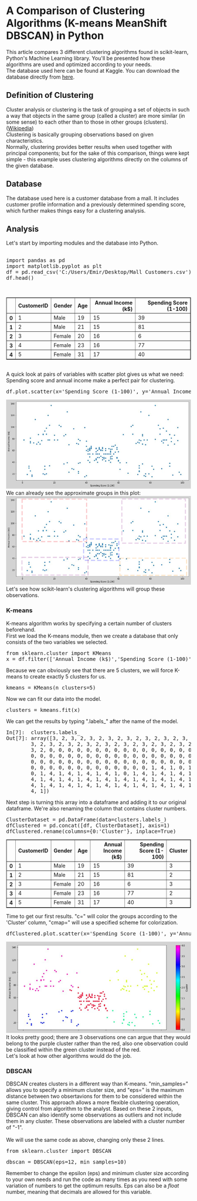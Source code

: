 <h1>A Comparison of Clustering Algorithms (K-means MeanShift DBSCAN) in Python</h1>
This article compares 3 different clustering algorithms found in scikit-learn, Python's Machine Learning library. You'll be presented how these algorithms are used and optimized according to your needs.<br>
The database used here can be found at Kaggle. You can download the database directly from <a href="https://www.kaggle.com/shwetabh123/mall-customers/downloads/mall-customers.zip/1">here</a>.
<h2>Definition of Clustering</h2>
Cluster analysis or clustering is the task of grouping a set of objects in such a way that objects in the same group (called a cluster) are more similar (in some sense) to each other than to those in other groups (clusters). (<a href="https://en.wikipedia.org/wiki/Cluster_analysis".>Wikipedia</a>)<br>
Clustering is basically grouping observations based on given characteristics.<br>
Normally, clustering provides better results when used together with principal components; but for the sake of this comparison, things were kept simple - this example uses clustering algorithms directly on the columns of the given database.
<h2>Database</h2>
The database used here is a customer database from a mall. It includes customer profile information and a previously determined spending score, which further makes things easy for a clustering analysis.
<h2>Analysis</h2>
Let's start by importing modules and the database into Python.<br><br>
<pre>import pandas as pd
import matplotlib.pyplot as plt
df = pd.read_csv('C:/Users/Emir/Desktop/Mall Customers.csv')
df.head()</pre><br>
<table border="1" class="dataframe">
  <thead>
    <tr style="text-align: right;">
      <th></th>
      <th>CustomerID</th>
      <th>Gender</th>
      <th>Age</th>
      <th>Annual Income (k$)</th>
      <th>Spending Score (1-100)</th>
    </tr>
  </thead>
  <tbody>
    <tr>
      <th>0</th>
      <td>1</td>
      <td>Male</td>
      <td>19</td>
      <td>15</td>
      <td>39</td>
    </tr>
    <tr>
      <th>1</th>
      <td>2</td>
      <td>Male</td>
      <td>21</td>
      <td>15</td>
      <td>81</td>
    </tr>
    <tr>
      <th>2</th>
      <td>3</td>
      <td>Female</td>
      <td>20</td>
      <td>16</td>
      <td>6</td>
    </tr>
    <tr>
      <th>3</th>
      <td>4</td>
      <td>Female</td>
      <td>23</td>
      <td>16</td>
      <td>77</td>
    </tr>
    <tr>
      <th>4</th>
      <td>5</td>
      <td>Female</td>
      <td>31</td>
      <td>17</td>
      <td>40</td>
    </tr>
  </tbody>
</table>

<br>
A quick look at pairs of variables with scatter plot gives us what we need: Spending score and annual income make a perfect pair for clustering.
<pre>df.plot.scatter(x='Spending Score (1-100)', y='Annual Income (k$)',  figsize=(15,7))</pre>
<img src="https://github.com/EmirKorkutUnal/A-Comparison-of-Clustering-Algorithms-K-means-MeanShift-DBSCAN-in-Python/blob/master/Screenshots/1%20-%20ScatterClean.JPG">
We can already see the approximate groups in this plot:
<img src="https://github.com/EmirKorkutUnal/A-Comparison-of-Clustering-Algorithms-K-means-MeanShift-DBSCAN-in-Python/blob/master/Screenshots/2%20-%20ScatterApprox.jpg">
Let's see how scikit-learn's clustering algorithms will group these observations.<br>
<h3>K-means</h3>
K-means algorithm works by specifying a certain number of clusters beforehand.<br>
First we load the K-means module, then we create a database that only consists of the two variables we selected.<br>
<pre>from sklearn.cluster import KMeans
x = df.filter(['Annual Income (k$)','Spending Score (1-100)'])</pre>
Because we can obviously see that there are 5 clusters, we will force K-means to create exactly 5 clusters for us.<br>
<pre>kmeans = KMeans(n_clusters=5)</pre>
Now we can fit our data into the model.
<pre>clusters = kmeans.fit(x)</pre>
We can get the results by typing ".labels_" after the name of the model.
<pre>In[7]:  clusters.labels_
Out[7]: array([3, 2, 3, 2, 3, 2, 3, 2, 3, 2, 3, 2, 3, 2, 3, 2, 3, 2, 3, 2, 3, 2,
        3, 2, 3, 2, 3, 2, 3, 2, 3, 2, 3, 2, 3, 2, 3, 2, 3, 2, 3, 2, 3, 0,
        3, 2, 0, 0, 0, 0, 0, 0, 0, 0, 0, 0, 0, 0, 0, 0, 0, 0, 0, 0, 0, 0,
        0, 0, 0, 0, 0, 0, 0, 0, 0, 0, 0, 0, 0, 0, 0, 0, 0, 0, 0, 0, 0, 0,
        0, 0, 0, 0, 0, 0, 0, 0, 0, 0, 0, 0, 0, 0, 0, 0, 0, 0, 0, 0, 0, 0,
        0, 0, 0, 0, 0, 0, 0, 0, 0, 0, 0, 0, 0, 1, 4, 1, 0, 1, 4, 1, 4, 1,
        0, 1, 4, 1, 4, 1, 4, 1, 4, 1, 0, 1, 4, 1, 4, 1, 4, 1, 4, 1, 4, 1,
        4, 1, 4, 1, 4, 1, 4, 1, 4, 1, 4, 1, 4, 1, 4, 1, 4, 1, 4, 1, 4, 1,
        4, 1, 4, 1, 4, 1, 4, 1, 4, 1, 4, 1, 4, 1, 4, 1, 4, 1, 4, 1, 4, 1,
        4, 1])</pre>
Next step is turning this array into a dataframe and adding it to our original dataframe. We're also renaming the column that contains cluster numbers.
<pre>ClusterDataset = pd.DataFrame(data=clusters.labels_)
dfClustered = pd.concat([df, ClusterDataset], axis=1)
dfClustered.rename(columns={0:'Cluster'}, inplace=True)</pre>
<table border="1" class="dataframe">
  <thead>
    <tr style="text-align: right;">
      <th></th>
      <th>CustomerID</th>
      <th>Gender</th>
      <th>Age</th>
      <th>Annual Income (k$)</th>
      <th>Spending Score (1-100)</th>
      <th>Cluster</th>
    </tr>
  </thead>
  <tbody>
    <tr>
      <th>0</th>
      <td>1</td>
      <td>Male</td>
      <td>19</td>
      <td>15</td>
      <td>39</td>
      <td>3</td>
    </tr>
    <tr>
      <th>1</th>
      <td>2</td>
      <td>Male</td>
      <td>21</td>
      <td>15</td>
      <td>81</td>
      <td>2</td>
    </tr>
    <tr>
      <th>2</th>
      <td>3</td>
      <td>Female</td>
      <td>20</td>
      <td>16</td>
      <td>6</td>
      <td>3</td>
    </tr>
    <tr>
      <th>3</th>
      <td>4</td>
      <td>Female</td>
      <td>23</td>
      <td>16</td>
      <td>77</td>
      <td>2</td>
    </tr>
    <tr>
      <th>4</th>
      <td>5</td>
      <td>Female</td>
      <td>31</td>
      <td>17</td>
      <td>40</td>
      <td>3</td>
    </tr>
  </tbody>
</table>
Time to get our first results. "c=" will color the groups according to the 'Cluster' column, "cmap=" will use a specified scheme for colorization.
<pre>dfClustered.plot.scatter(x='Spending Score (1-100)', y='Annual Income (k$)', c='Cluster', cmap="gist_rainbow", figsize=(15,7))</pre>
<img src="https://github.com/EmirKorkutUnal/A-Comparison-of-Clustering-Algorithms-K-means-MeanShift-DBSCAN-in-Python/blob/master/Screenshots/3%20-%20ScatterKmeans.JPG">
It looks pretty good; there are 3 observations one can argue that they would belong to the purple cluster rather than the red, also one observation could be classified within the green cluster instead of the red.<br>
Let's look at how other algorithms would do the job.
<h3>DBSCAN</h3>
DBSCAN creates clusters in a different way than K-means. "min_samples=" allows you to specify a minimum cluster size, and "eps=" is the maximum distance between two obsertavions for them to be considered within the same cluster. This approach allows a more flexible clustering operation, giving control from algorithm to the analyst. Based on these 2 inputs, DBSCAN can also identify some observations as outliers and not include them in any cluster. These observations are labeled with a cluster number of "-1".<br><br>
We will use the same code as above, changing only these 2 lines.
<pre>from sklearn.cluster import DBSCAN</pre>
<pre>dbscan = DBSCAN(eps=12, min_samples=10)</pre>
Remember to change the epsilon (eps) and minimum cluster size according to your own needs and run the code as many times as you need with some variation of numbers to get the optimum results. Eps can also be a <i>float</i> number, meaning that decimals are allowed for this variable.

